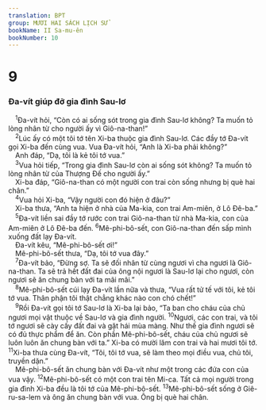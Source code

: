 ```yaml
---
translation: BPT
group: MƯƠI HAI SÁCH LỊCH SỬ
bookName: II Sa-mu-ên 
bookNumber: 10
---
```


<div class="title"><h1>9</h1><h3>Đa-vít giúp đỡ gia đình Sau-lơ</h3></div>
<span class="verse 2sa_9_1"> <sup>1</sup>Đa-vít hỏi, “Còn có ai sống sót trong gia đình Sau-lơ không? Ta muốn tỏ lòng nhân từ cho người ấy vì Giô-na-than!”<br/></span>
<span class="verse 2sa_9_2"> <sup>2</sup>Lúc ấy có một tôi tớ tên Xi-ba thuộc gia đình Sau-lơ. Các đầy tớ Đa-vít gọi Xi-ba đến cùng vua. Vua Đa-vít hỏi, “Anh là Xi-ba phải không?”<br/> Anh đáp, “Dạ, tôi là kẻ tôi tớ vua.”<br/></span>
<span class="verse 2sa_9_3"> <sup>3</sup>Vua hỏi tiếp, “Trong gia đình Sau-lơ còn ai sống sót không? Ta muốn tỏ lòng nhân từ của Thượng Đế cho người ấy.”<br/> Xi-ba đáp, “Giô-na-than có một người con trai còn sống nhưng bị què hai chân.”<br/></span>
<span class="verse 2sa_9_4"> <sup>4</sup>Vua hỏi Xi-ba, “Vậy người con đó hiện ở đâu?”<br/> Xi-ba thưa, “Anh ta hiện ở nhà của Ma-kia, con trai Am-miên, ở Lô Đê-ba.”<br/></span>
<span class="verse 2sa_9_5"> <sup>5</sup>Đa-vít liền sai đầy tớ rước con trai Giô-na-than từ nhà Ma-kia, con của Am-miên ở Lô Đê-ba đến.</span>
<span class="verse 2sa_9_6"><sup>6</sup>Mê-phi-bô-sết, con Giô-na-than đến sấp mình xuống đất lạy Đa-vít.<br/> Đa-vít kêu, “Mê-phi-bô-sết ơi!”<br/> Mê-phi-bô-sết thưa, “Dạ, tôi tớ vua đây.”<br/></span>
<span class="verse 2sa_9_7"> <sup>7</sup>Đa-vít bảo, “Đừng sợ. Ta sẽ đối nhân từ cùng ngươi vì cha ngươi là Giô-na-than. Ta sẽ trả hết đất đai của ông nội ngươi là Sau-lơ lại cho ngươi, còn ngươi sẽ ăn chung bàn với ta mãi mãi.”<br/></span>
<span class="verse 2sa_9_8"> <sup>8</sup>Mê-phi-bô-sết cúi lạy Đa-vít lần nữa và thưa, “Vua rất tử tế với tôi, kẻ tôi tớ vua. Thân phận tôi thật chẳng khác nào con chó chết!”<br/></span>
<span class="verse 2sa_9_9"> <sup>9</sup>Rồi Đa-vít gọi tôi tớ Sau-lơ là Xi-ba lại bảo, “Ta ban cho cháu của chủ ngươi mọi vật thuộc về Sau-lơ và gia đình người.</span>
<span class="verse 2sa_9_10"><sup>10</sup>Ngươi, các con trai, và tôi tớ ngươi sẽ cày cấy đất đai và gặt hái mùa màng. Như thế gia đình ngươi sẽ có đủ thực phẩm để ăn. Còn phần Mê-phi-bô-sết, cháu của chủ ngươi sẽ luôn luôn ăn chung bàn với ta.” Xi-ba có mười lăm con trai và hai mươi tôi tớ.</span>
<span class="verse 2sa_9_11"><sup>11</sup>Xi-ba thưa cùng Đa-vít, “Tôi, tôi tớ vua, sẽ làm theo mọi điều vua, chủ tôi, truyền dặn.”<br/> Mê-phi-bô-sết ăn chung bàn với Đa-vít như một trong các đứa con của vua vậy.</span>
<span class="verse 2sa_9_12"><sup>12</sup>Mê-phi-bô-sết có một con trai tên Mi-ca. Tất cả mọi người trong gia đình Xi-ba đều là tôi tớ của Mê-phi-bô-sết.</span>
<span class="verse 2sa_9_13"><sup>13</sup>Mê-phi-bô-sết sống ở Giê-ru-sa-lem và ông ăn chung bàn với vua. Ông bị què hai chân.<br/></span>
